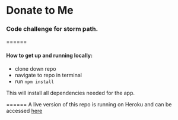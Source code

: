 # Donate to Me

### Code challenge for storm path.  
======
#### How to get up and running locally:

  * clone down repo
  * navigate to repo in terminal
  * run ```npm install```

This will install all dependencies needed for the app.

======
A live version of this repo is running on Heroku and can be accessed [here](https://stormy-caverns-60091.herokuapp.com/)

